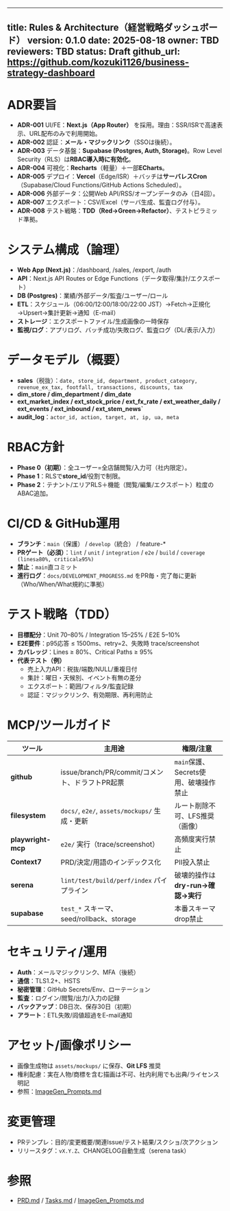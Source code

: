 <!-- filename: Rules_Architecture.md -->
---
title: Rules & Architecture（経営戦略ダッシュボード）
version: 0.1.0
date: 2025-08-18
owner: TBD
reviewers: TBD
status: Draft
github_url: https://github.com/kozuki1126/business-strategy-dashboard
---

# ADR要旨
- **ADR-001** UI/FE：**Next.js（App Router）** を採用。理由：SSR/ISRで高速表示、URL配布のみで利用開始。  
- **ADR-002** 認証：**メール・マジックリンク**（SSOは後続）。  
- **ADR-003** データ基盤：**Supabase (Postgres, Auth, Storage)**。Row Level Security（RLS）は**RBAC導入時に有効化**。  
- **ADR-004** 可視化：**Recharts**（軽量）＋一部**ECharts**。  
- **ADR-005** デプロイ：**Vercel**（Edge/ISR）＋バッチは**サーバレスCron**（Supabase/Cloud Functions/GitHub Actions Scheduled）。  
- **ADR-006** 外部データ：公開Web API/RSS/オープンデータのみ（日4回）。  
- **ADR-007** エクスポート：CSV/Excel（サーバ生成、監査ログ付与）。  
- **ADR-008** テスト戦略：**TDD（Red→Green→Refactor）**、テストピラミッド準拠。

# システム構成（論理）
- **Web App (Next.js)**：/dashboard, /sales, /export, /auth  
- **API**：Next.js API Routes or Edge Functions（データ取得/集計/エクスポート）  
- **DB (Postgres)**：業績/外部データ/監査/ユーザー/ロール  
- **ETL**：スケジュール（06:00/12:00/18:00/22:00 JST）→Fetch→正規化→Upsert→集計更新→通知（E-mail）  
- **ストレージ**：エクスポートファイル/生成画像の一時保存  
- **監視/ログ**：アプリログ、バッチ成功/失敗ログ、監査ログ（DL/表示/入力）

# データモデル（概要）
- **sales**（税抜）：`date, store_id, department, product_category, revenue_ex_tax, footfall, transactions, discounts, tax`  
- **dim_store / dim_department / dim_date**  
- **ext_market_index / ext_stock_price / ext_fx_rate / ext_weather_daily / ext_events / ext_inbound / ext_stem_news`**  
- **audit_log**：`actor_id, action, target, at, ip, ua, meta`

# RBAC方針
- **Phase 0（初期）**：全ユーザー=全店舗閲覧/入力可（社内限定）。  
- **Phase 1**：RLSで**store_id**/役割で制限。  
- **Phase 2**：テナント/エリアRLS＋機能（閲覧/編集/エクスポート）粒度のABAC追加。

# CI/CD & GitHub運用
- **ブランチ**：`main`（保護） / `develop`（統合） / feature-*  
- **PRゲート（必須）**：`lint` / `unit` / `integration` / `e2e` / `build` / `coverage (lines≥80%, critical≥95%)`  
- **禁止**：`main`直コミット  
- **進行ログ**：`docs/DEVELOPMENT_PROGRESS.md` をPR毎・完了毎に更新（Who/When/What規約に準拠）

# テスト戦略（TDD）
- **目標配分**：Unit 70–80% / Integration 15–25% / E2E 5–10%  
- **E2E要件**：p95応答 ≤ 1500ms、retry=2、失敗時 trace/screenshot  
- **カバレッジ**：Lines ≥ 80%、Critical Paths ≥ 95%  
- **代表テスト（例）**  
  - 売上入力API：税抜/端数/NULL/重複日付  
  - 集計：曜日・天候別、イベント有無の差分  
  - エクスポート：範囲/フィルタ/監査記録  
  - 認証：マジックリンク、有効期限、再利用防止

# MCP/ツールガイド
| ツール | 主用途 | 権限/注意 |
|---|---|---|
| **github** | issue/branch/PR/commit/コメント、ドラフトPR起票 | `main`保護、Secrets使用、破壊操作禁止 |
| **filesystem** | `docs/`, `e2e/`, `assets/mockups/` 生成・更新 | ルート削除不可、LFS推奨（画像） |
| **playwright-mcp** | `e2e/` 実行（trace/screenshot） | 高頻度実行禁止 |
| **Context7** | PRD/決定/用語のインデックス化 | PII投入禁止 |
| **serena** | `lint/test/build/perf/index` パイプライン | 破壊的操作は**dry-run→確認→実行** |
| **supabase** | `test_*` スキーマ、seed/rollback、storage | 本番スキーマdrop禁止 |

# セキュリティ/運用
- **Auth**：メールマジックリンク、MFA（後続）  
- **通信**：TLS1.2+、HSTS  
- **秘密管理**：GitHub Secrets/Env、ローテーション  
- **監査**：ログイン/閲覧/出力/入力の記録  
- **バックアップ**：DB日次、保存30日（初期）  
- **アラート**：ETL失敗/闾値超過をE-mail通知

# アセット/画像ポリシー
- 画像生成物は `assets/mockups/` に保存、**Git LFS** 推奨  
- 権利配慮：実在人物/商標を含む描画は不可、社内利用でも出典/ライセンス明記  
- 参照：[ImageGen_Prompts.md](./ImageGen_Prompts.md)

# 変更管理
- PRテンプレ：目的/変更概要/関連Issue/テスト結果/スクショ/次アクション  
- リリースタグ：`vX.Y.Z`、CHANGELOG自動生成（serena task）

# 参照
- [PRD.md](./PRD.md) / [Tasks.md](./Tasks.md) / [ImageGen_Prompts.md](./ImageGen_Prompts.md)
